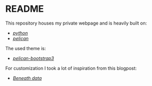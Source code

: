 # README

This repository houses my private webpage and is heavily built on:

+ [_python_](https://www.python.org/)
+ [_pelican_](https://blog.getpelican.com/)

The used theme is:

+ [_pelican-bootstrap3_](https://github.com/farseerfc/pelican-bootstrap3)

For customization I took a lot of inspiration from this blogpost:

+ [_Beneath data_](http://beneathdata.com/how-to/how-i-built-this-website/)
